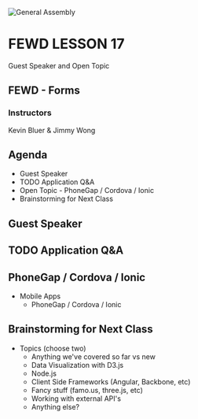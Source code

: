 ![General Assembly](../assets/images/ga.png)
# FEWD LESSON 17
Guest Speaker and Open Topic
## FEWD - Forms

### Instructors
Kevin Bluer & Jimmy Wong



## Agenda

* Guest Speaker
* TODO Application Q&A
* Open Topic - PhoneGap / Cordova / Ionic
* Brainstorming for Next Class



## Guest Speaker



## TODO Application Q&A




## PhoneGap / Cordova / Ionic

* Mobile Apps
	* PhoneGap / Cordova / Ionic



## Brainstorming for Next Class

* Topics (choose two)
	* Anything we've covered so far vs new
	* Data Visualization with D3.js
	* Node.js
	* Client Side Frameworks (Angular, Backbone, etc)
	* Fancy stuff (famo.us, three.js, etc)
	* Working with external API's
	* Anything else? 